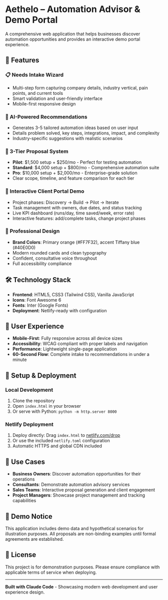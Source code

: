 # Aethelo – Automation Advisor & Demo Portal

A comprehensive web application that helps businesses discover automation opportunities and provides an interactive demo portal experience.

## 🚀 Features

### 📋 Needs Intake Wizard
- Multi-step form capturing company details, industry vertical, pain points, and current tools
- Smart validation and user-friendly interface
- Mobile-first responsive design

### 🤖 AI-Powered Recommendations
- Generates 3-5 tailored automation ideas based on user input
- Details problem solved, key steps, integrations, impact, and complexity
- Industry-specific suggestions with realistic scenarios

### 💼 3-Tier Proposal System
- **Pilot**: $1,500 setup + $250/mo - Perfect for testing automation
- **Standard**: $4,000 setup + $800/mo - Comprehensive automation suite
- **Pro**: $10,000 setup + $2,000/mo - Enterprise-grade solution
- Clear scope, timeline, and feature comparison for each tier

### 🏢 Interactive Client Portal Demo
- Project phases: Discovery → Build → Pilot → Iterate
- Task management with owners, due dates, and status tracking
- Live KPI dashboard (runs/day, time saved/week, error rate)
- Interactive features: add/complete tasks, change project phases

### 🎨 Professional Design
- **Brand Colors**: Primary orange (#FF7F32), accent Tiffany blue (#40E0D0)
- Modern rounded cards and clean typography
- Confident, consultative voice throughout
- Full accessibility compliance

## 🛠️ Technology Stack

- **Frontend**: HTML5, CSS3 (Tailwind CSS), Vanilla JavaScript
- **Icons**: Font Awesome 6
- **Fonts**: Inter (Google Fonts)
- **Deployment**: Netlify-ready with configuration

## 📱 User Experience

- **Mobile-First**: Fully responsive across all device sizes
- **Accessibility**: WCAG compliant with proper labels and navigation
- **Performance**: Lightweight single-page application
- **60-Second Flow**: Complete intake to recommendations in under a minute

## 🔧 Setup & Deployment

### Local Development
1. Clone the repository
2. Open `index.html` in your browser
3. Or serve with Python: `python -m http.server 8000`

### Netlify Deployment
1. Deploy directly: Drag `index.html` to [netlify.com/drop](https://netlify.com/drop)
2. Or use the included `netlify.toml` configuration
3. Automatic HTTPS and global CDN included

## 🎯 Use Cases

- **Business Owners**: Discover automation opportunities for their operations
- **Consultants**: Demonstrate automation advisory services
- **Sales Teams**: Interactive proposal generation and client engagement
- **Project Managers**: Showcase project management and tracking capabilities

## 🚨 Demo Notice

This application includes demo data and hypothetical scenarios for illustration purposes. All proposals are non-binding examples until formal agreements are established.

## 📄 License

This project is for demonstration purposes. Please ensure compliance with applicable terms of service when deploying.

---

**Built with Claude Code** - Showcasing modern web development and user experience design.